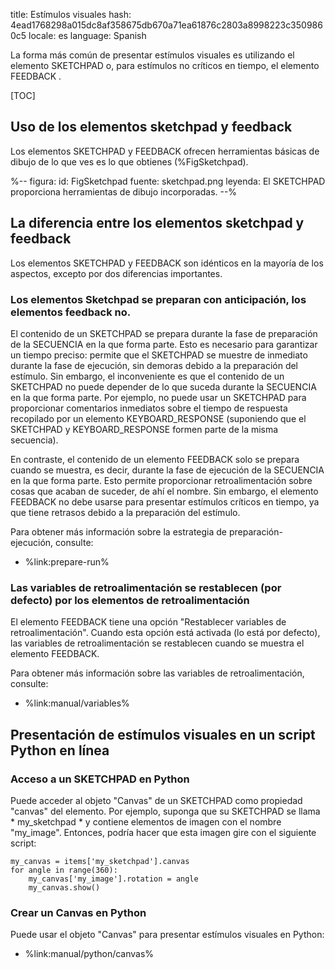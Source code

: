 title: Estímulos visuales
hash: 4ead1768298a015dc8af358675db670a71ea61876c2803a8998223c3509860c5
locale: es
language: Spanish

La forma más común de presentar estímulos visuales es utilizando el elemento SKETCHPAD o, para estímulos no críticos en tiempo, el elemento FEEDBACK .

[TOC]

## Uso de los elementos sketchpad y feedback

Los elementos SKETCHPAD y FEEDBACK ofrecen herramientas básicas de dibujo de lo que ves es lo que obtienes (%FigSketchpad).

%--
figura:
 id: FigSketchpad
 fuente: sketchpad.png
 leyenda: El SKETCHPAD proporciona herramientas de dibujo incorporadas.
--%

## La diferencia entre los elementos sketchpad y feedback

Los elementos SKETCHPAD y FEEDBACK son idénticos en la mayoría de los aspectos, excepto por dos diferencias importantes.

### Los elementos Sketchpad se preparan con anticipación, los elementos feedback no.

El contenido de un SKETCHPAD se prepara durante la fase de preparación de la SECUENCIA en la que forma parte. Esto es necesario para garantizar un tiempo preciso: permite que el SKETCHPAD se muestre de inmediato durante la fase de ejecución, sin demoras debido a la preparación del estímulo. Sin embargo, el inconveniente es que el contenido de un SKETCHPAD no puede depender de lo que suceda durante la SECUENCIA en la que forma parte. Por ejemplo, no puede usar un SKETCHPAD para proporcionar comentarios inmediatos sobre el tiempo de respuesta recopilado por un elemento KEYBOARD_RESPONSE (suponiendo que el SKETCHPAD y KEYBOARD_RESPONSE formen parte de la misma secuencia).

En contraste, el contenido de un elemento FEEDBACK solo se prepara cuando se muestra, es decir, durante la fase de ejecución de la SECUENCIA en la que forma parte. Esto permite proporcionar retroalimentación sobre cosas que acaban de suceder, de ahí el nombre. Sin embargo, el elemento FEEDBACK no debe usarse para presentar estímulos críticos en tiempo, ya que tiene retrasos debido a la preparación del estímulo.

Para obtener más información sobre la estrategia de preparación-ejecución, consulte:

- %link:prepare-run%

### Las variables de retroalimentación se restablecen (por defecto) por los elementos de retroalimentación

El elemento FEEDBACK tiene una opción "Restablecer variables de retroalimentación". Cuando esta opción está activada (lo está por defecto), las variables de retroalimentación se restablecen cuando se muestra el elemento FEEDBACK.

Para obtener más información sobre las variables de retroalimentación, consulte:

- %link:manual/variables%

## Presentación de estímulos visuales en un script Python en línea

### Acceso a un SKETCHPAD en Python

Puede acceder al objeto "Canvas" de un SKETCHPAD como propiedad "canvas" del elemento. Por ejemplo, suponga que su SKETCHPAD se llama * my_sketchpad * y contiene elementos de imagen con el nombre "my_image". Entonces, podría hacer que esta imagen gire con el siguiente script:

~~~ .python
my_canvas = items['my_sketchpad'].canvas
for angle in range(360):
	my_canvas['my_image'].rotation = angle
	my_canvas.show()
~~~

### Crear un Canvas en Python

Puede usar el objeto "Canvas" para presentar estímulos visuales en Python:

- %link:manual/python/canvas%
